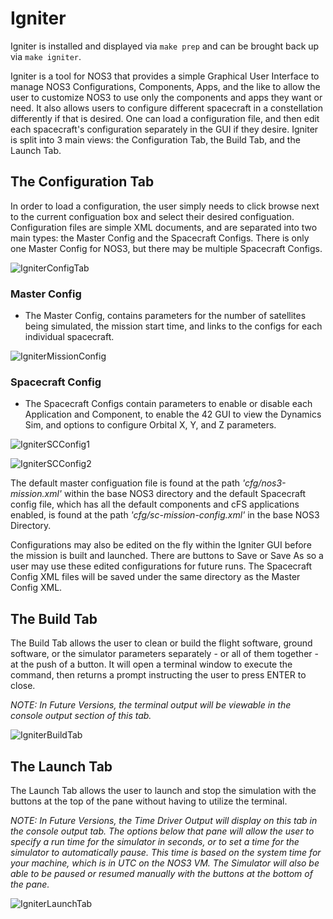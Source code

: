 # Igniter

Igniter is installed and displayed via `make prep` and can be brought back up via `make igniter`.

Igniter is a tool for NOS3 that provides a simple Graphical User Interface to manage NOS3 Configurations, Components, Apps, and the like to allow the user to customize NOS3 to use only the components and apps they want or need. It also allows users to configure different spacecraft in a constellation differently if that is desired. One can load a configuration file, and then edit each spacecraft's configuration separately in the GUI if they desire. Igniter is split into 3 main views: the Configuration Tab, the Build Tab, and the Launch Tab.

## The Configuration Tab

In order to load a configuration, the user simply needs to click browse next to the current configuation box and select their desired configuation. Configuration files are simple XML documents, and are separated into two main types: the Master Config and the Spacecraft Configs. There is only one Master Config for NOS3, but there may be multiple Spacecraft Configs.

![IgniterConfigTab](./_static/NOS3_Igniter_Config.png)

### Master Config
- The Master Config, contains parameters for the number of satellites being simulated, the mission start time, and links to the configs for each individual spacecraft.
   
![IgniterMissionConfig](./_static/NOS3_Igniter_MC.png)
  
### Spacecraft Config
- The Spacecraft Configs contain parameters to enable or disable each Application and Component, to enable the 42 GUI to view the Dynamics Sim, and options to configure Orbital X, Y, and Z parameters.
  
![IgniterSCConfig1](./_static/NOS3_Igniter_SCC1.png)

![IgniterSCConfig2](./_static/NOS3_Igniter_SCC2.png)

The default master configuation file is found at the path *'cfg/nos3-mission.xml'* within the base NOS3 directory and the default Spacecraft config file, which has all the default components and cFS applications enabled, is found at the path *'cfg/sc-mission-config.xml'* in the base NOS3 Directory.

Configurations may also be edited on the fly within the Igniter GUI before the mission is built and launched. There are buttons to Save or Save As so a user may use these edited configurations for future runs. The Spacecraft Config XML files will be saved under the same directory as the Master Config XML.

## The Build Tab

The Build Tab allows the user to clean or build the flight software, ground software, or the simulator parameters separately - or all of them together - at the push of a button. It will open a terminal window to execute the command, then returns a prompt instructing the user to press ENTER to close.

*NOTE: In Future Versions, the terminal output will be viewable in the console output section of this tab.*

![IgniterBuildTab](./_static/NOS3_Igniter_Build.png)

## The Launch Tab

The Launch Tab allows the user to launch and stop the simulation with the buttons at the top of the pane without having to utilize the terminal.

*NOTE: In Future Versions, the Time Driver Output will display on this tab in the console output tab. The options below that pane will allow the user to specify a run time for the simulator in seconds, or to set a time for the simulator to automatically pause. This time is based on the system time for your machine, which is in UTC on the NOS3 VM. The Simulator will also be able to be paused or resumed manually with the buttons at the bottom of the pane.*

![IgniterLaunchTab](./_static/NOS3_Igniter_Launch.png)
